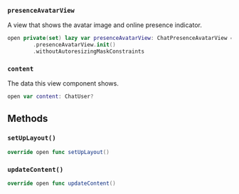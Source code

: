 
### `presenceAvatarView`

A view that shows the avatar image and online presence indicator.

``` swift
open private(set) lazy var presenceAvatarView: ChatPresenceAvatarView = components
        .presenceAvatarView.init()
        .withoutAutoresizingMaskConstraints
```

### `content`

The data this view component shows.

``` swift
open var content: ChatUser? 
```

## Methods

### `setUpLayout()`

``` swift
override open func setUpLayout() 
```

### `updateContent()`

``` swift
override open func updateContent() 
